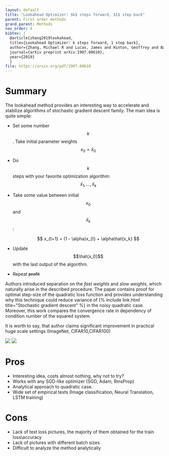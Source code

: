 ```yaml
---
layout: default
title: "Lookahead Optimizer: $k$ steps forward, $1$ step back"
parent: First order methods
grand_parent: Methods
nav_order: 8
bibtex: |
  @article{zhang2019lookahead,
  title={Lookahead Optimizer: k steps forward, 1 step back},
  author={Zhang, Michael R and Lucas, James and Hinton, Geoffrey and Ba, Jimmy},
  journal={arXiv preprint arXiv:1907.08610},
  year={2019}
  }
file: https://arxiv.org/pdf/1907.08610
---
```


# Summary

The lookahead method provides an interesting way to accelerate and stabilize algorithms of stochastic gradient descent family.
The main idea is quite simple: 

* Set some number $$k$$. Take initial parameter weights $$x_0 = \hat{x}_0$$
* Do $$k$$ steps with your favorite optimization algorithm: $$\hat{x}_1, \ldots, \hat{x}_k$$
* Take some value between initial $$x_0$$ and $$\hat{x}_k$$:

    $$
    x_{t+1} = (1 - \alpha)x_{t} + \alpha\hat{x_k}
    $$

* Update $$\hat{x_0}$$ with the last output of the algorithm.
* Repeat ~~profit~~

Authors introduced separation on the *fast weights* and *slow weights*, which naturally arise in the described procedure.
The paper contains proof for optimal step-size of the quadratic loss function and provides understanding why this technique could reduce variance of {% include link.html title="Stochastic gradient descent" %} in the noisy quadratic case. Moreover, this work compares the convergence rate in dependency of condition number of the squared system.

It is worth to say, that author claims significant improvement in practical huge scale settings (ImageNet, CIFAR10,CIFAR100)

![](../fast_vs_slow.png)
![](../imagenet_train_loss.png)

# Pros
* Interesting idea, costs almost nothing, why not to try?
* Works with any SGD-like optimizer (SGD, Adam, RmsProp)
* Analytical approach to quadratic case.
* Wide set of empirical tests (Image classification, Neural Translation, LSTM training)

# Cons
* Lack of test loss pictures, the majority of them obtained for the train loss\accuracy 
* Lack of pictures with different batch sizes
* Difficult to analyze the method analytically
